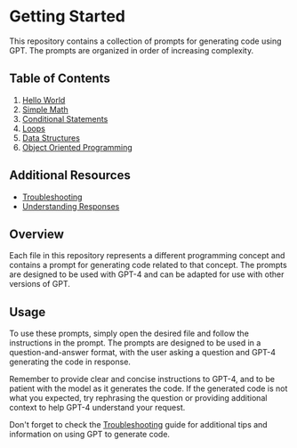 # Getting Started

This repository contains a collection of prompts for generating code using GPT. The prompts are organized in order of increasing complexity.

## Table of Contents

1. [Hello World](./1_hello_world.md)
2. [Simple Math](./2_simple_math.md)
3. [Conditional Statements](./3_conditional_statements.md)
4. [Loops](./4_loops.md)
5. [Data Structures](./5_data_structures.md)
6. [Object Oriented Programming](./6_object_oriented_programming.md)

## Additional Resources

- [Troubleshooting](./TROUBLESHOOTING.md)
- [Understanding Responses](./UNDERSTANDING_RESPONSES.md)

## Overview

Each file in this repository represents a different programming concept and contains a prompt for generating code related to that concept. The prompts are designed to be used with GPT-4 and can be adapted for use with other versions of GPT.

## Usage

To use these prompts, simply open the desired file and follow the instructions in the prompt. The prompts are designed to be used in a question-and-answer format, with the user asking a question and GPT-4 generating the code in response.

Remember to provide clear and concise instructions to GPT-4, and to be patient with the model as it generates the code. If the generated code is not what you expected, try rephrasing the question or providing additional context to help GPT-4 understand your request.

Don't forget to check the [Troubleshooting](./TROUBLESHOOTING.md) guide for additional tips and information on using GPT to generate code.

